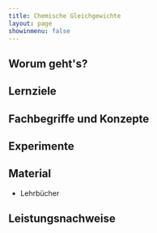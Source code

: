 ```yaml
---
title: Chemische Gleichgewichte
layout: page
showinmenu: false
---
```


## Worum geht's?

## Lernziele


## Fachbegriffe und Konzepte



## Experimente


## Material

- Lehrbücher

## Leistungsnachweise
